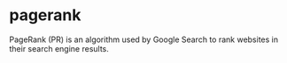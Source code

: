 # pagerank
PageRank (PR) is an algorithm used by Google Search to rank websites in their search engine results. 
